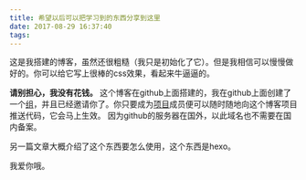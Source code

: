 ```yaml
---
title: 希望以后可以把学习到的东西分享到这里
date: 2017-08-29 16:37:40
tags:
---
```


这是我搭建的博客，虽然还很粗糙（我只是初始化了它）。但是我相信可以慢慢做好的。你可以给它写上很棒的css效果，看起来牛逼逼的。

**请别担心，我没有花钱。** 这个博客在github上面搭建的，我在github上面创建了一个[组](https://github.com/wyxlq)，并且已经邀请你了。你只要成为[项目](https://github.com/wyxlq/blog)成员便可以随时随地向这个博客项目推送代码，它会马上生效。 因为github的服务器在国外，以此域名也不需要在国内备案。

另一篇文章大概介绍了这个东西要怎么使用，这个东西是hexo。

我爱你哦。